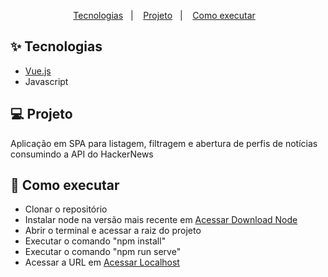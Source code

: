 <p align="center">
  <a href="#-tecnologias">Tecnologias</a>&nbsp;&nbsp;&nbsp;|&nbsp;&nbsp;&nbsp;
  <a href="#-projeto">Projeto</a>&nbsp;&nbsp;&nbsp;|&nbsp;&nbsp;&nbsp;
  <a href="#-como-executar">Como executar</a>&nbsp;&nbsp;&nbsp;
</p>

## ✨ Tecnologias

- [Vue.js](https://vuejs.org/)
- Javascript

## 💻 Projeto
Aplicação em SPA para listagem, filtragem e abertura de perfis de notícias consumindo a API do HackerNews

## 🚀 Como executar

- Clonar o repositório
- Instalar node na versão mais recente em <a href="https://nodejs.org/en/download/">Acessar Download Node</a>
- Abrir o terminal e acessar a raiz do projeto
- Executar o comando "npm install"
- Executar o comando "npm run serve"
- Acessar a URL em <a href="http://localhost:8080/">Acessar Localhost</a>
